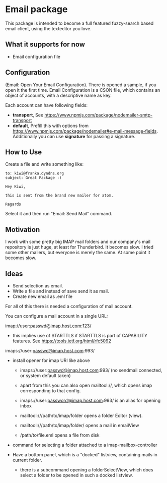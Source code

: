 Email package
=============

This package is intended to become a full featured fuzzy-search based email client,
using the texteditor you love.

What it supports for now
------------------------

- Email configuration file


Configuration
-------------

(Email: Open Your Email Configuration).  There is opened a sample, if you open it
the first time.  Email Configuration is a CSON file, which contains an object
of accounts, with a descriptive name as key.

Each account can have following fields:

- **transport**, See https://www.npmjs.com/package/nodemailer-smtp-transport
- **default**, Prefill this with options from
  https://www.npmjs.com/package/nodemailer#e-mail-message-fields.  Additionally
  you can use **signature** for passing a signature.


How to Use
----------

Create a file and write something like:

```
to: kiwi@franka.dyndns.org
subject: Great Package :)

Hey Kiwi,

this is sent from the brand new mailer for atom.

Regards
```

Select it and then run "Email: Send Mail" command.


Motivation
----------

I work with some pretty big IMAP mail folders and our company's mail repository is just huge, at least for Thunderbird.
It becomes slow.  I tried some other mailers, but everyone is merely the same.  At some point it becomes slow.



Ideas
-----

- Send selection as email.
- Write a file and instead of save send it as mail.
- Create new email as .eml file

For all of this there is needed a configuration of mail account.

You can configure a mail account in a single URL:

imap://user:passwd@imap.host.com:123/

- this implies use of STARTTLS if STARTTLS is part of CAPABILITY
  features.  See https://tools.ietf.org/html/rfc5092

imaps://user:passwd@imap.host.com:993/

- install opener for imap URI like above
  - imaps://user:passwd@imap.host.com:993/ (no sendmail connected, or system default taken)
  - apart from this you can also open mailtool://<configname>, which opens
    imap corresponding to that config.

  - imaps://user:password@imap.host.com:993/ is an alias for opening inbox

  - mailtool://<configname>/path/to/imap/folder opens a folder Editor (view).
  - mailtool://<configname>/path/to/imap/folder/<uid> opens a mail in emailView

  - /path/to/file.eml opens a file from disk

- command for selecting a folder attached to a imap-mailbox-controller


- Have a bottom panel, which is a "docked" listview, containing mails in current folder.
  - there is a subcommand opening a folderSelectView, which does select a folder to be opened in such a docked
    listview.
